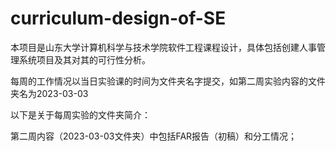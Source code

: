# curriculum-design-of-SE
本项目是山东大学计算机科学与技术学院软件工程课程设计，具体包括创建人事管理系统项目及其对其的可行性分析。

每周的工作情况以当日实验课的时间为文件夹名字提交，如第二周实验内容的文件夹名为2023-03-03

以下是关于每周实验的文件夹简介：

第二周内容（2023-03-03文件夹）中包括FAR报告（初稿）和分工情况；

